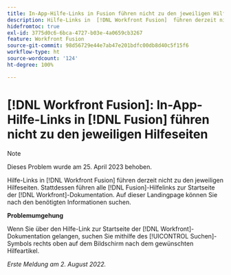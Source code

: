 ```yaml
---
title: In-App-Hilfe-Links in Fusion führen nicht zu den jeweiligen Hilfeseiten
description: Hilfe-Links in  [!DNL Workfront Fusion]  führen derzeit nicht zu den entsprechenden Hilfeseiten. Stattdessen führen alle Fusion-Hilfelinks zur Startseite der Workfront-Dokumentation. Auf dieser Landingpage können Sie nach den benötigten Informationen suchen.
hidefromtoc: true
exl-id: 3775d0c6-6bca-4727-b03e-4a0659cb3267
feature: Workfront Fusion
source-git-commit: 98d56729e44e7ab47e201bdfc00db8d40c5f15f6
workflow-type: ht
source-wordcount: '124'
ht-degree: 100%

---
```


# [!DNL Workfront Fusion]: In-App-Hilfe-Links in [!DNL Fusion] führen nicht zu den jeweiligen Hilfeseiten

>[!NOTE]
>
>Dieses Problem wurde am 25. April 2023 behoben.

Hilfe-Links in [!DNL Workfront Fusion] führen derzeit nicht zu den jeweiligen Hilfeseiten. Stattdessen führen alle [!DNL Fusion]-Hilfelinks zur Startseite der [!DNL Workfront]-Dokumentation. Auf dieser Landingpage können Sie nach den benötigten Informationen suchen.

**Problemumgehung**

Wenn Sie über den Hilfe-Link zur Startseite der [!DNL Workfront]-Dokumentation gelangen, suchen Sie mithilfe des [!UICONTROL Suchen]-Symbols rechts oben auf dem Bildschirm nach dem gewünschten Hilfeartikel.

_Erste Meldung am 2. August 2022._

